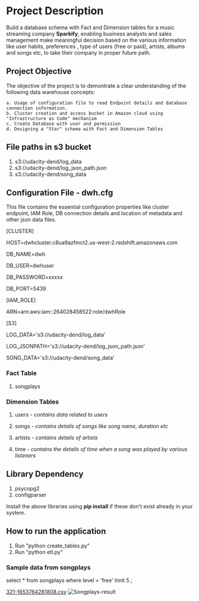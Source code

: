 # Project Description

Build a database schema with Fact and Dimension tables for a music streaming company **Sparkify**, enabling business analysts and sales management
make meaningful decision based on the various information like user habits, preferences , type of users (free or paid), artists, albums and songs etc, 
to take their company in proper future path.

## Project Objective 

The objective of the project is to demontrate a clear understanding of the following data warehouse concepts:
	
	a. Usage of configuration file to read Endpoint details and database connection information.
	b. Cluster creation and access bucket in Amazon cloud using "Infrastructure as Code" mechanism
	c. Create Database with user and permission
	d. Designing a "Star" schema with Fact and Dimension Tables
	
	
## File paths in s3 bucket	

1. s3://udacity-dend/log_data
2. s3://udacity-dend/log_json_path.json
3. s3://udacity-dend/song_data

## Configuration File - dwh.cfg

This file contains the essential configuration properties like cluster endpoint, IAM Role, DB connection details and 
location of metadata and other json data files.

[CLUSTER]

HOST=dwhcluster.c8ua9azfmct2.us-west-2.redshift.amazonaws.com

DB_NAME=dwh

DB_USER=dwhuser

DB_PASSWORD=xxxxx

DB_PORT=5439

[IAM_ROLE]

ARN=arn:aws:iam::264028458522:role/dwhRole

[S3]

LOG_DATA='s3://udacity-dend/log_data'

LOG_JSONPATH='s3://udacity-dend/log_json_path.json'

SONG_DATA='s3://udacity-dend/song_data'

### Fact Table
1. songplays

### Dimension Tables
1. users - *contains data related to users*

2. songs - *contains details of songs like song name, duration etc*

3. artists - *contains details of artists* 

4. time - *contains the details of time when a song was played by various listeners*

## Library Dependency
1. psycopg2
2. configparser

Install the above libraries using **pip install** if these don't exist already in your system.

## How to run the application

1. Run "python create_tables.py"
2. Run "python etl.py"

### Sample data from songplays
select * from songplays where level = 'free' limit 5 ;

[321-1653764281808.csv](https://github.com/moulivirunchipuram/sparkify-datawarehouse/files/8791679/321-1653764281808.csv)
![Songplays-result](https://user-images.githubusercontent.com/17463601/170839443-ea98e5ba-0d3e-4f0b-935a-8f7d458d17b3.PNG)




